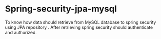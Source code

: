 # Spring-security-jpa-mysql
To know how data should retrieve  from MySQL database to spring security using JPA repository . After retrieving spring security should authenticate and authorized.
